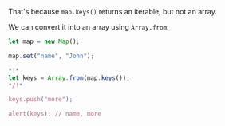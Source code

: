 That's because `map.keys()` returns an iterable, but not an array.

We can convert it into an array using `Array.from`:

```js run
let map = new Map();

map.set("name", "John");

*!*
let keys = Array.from(map.keys());
*/!*

keys.push("more");

alert(keys); // name, more
```
